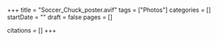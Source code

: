 +++
title = "Soccer_Chuck_poster.avif"
tags = ["Photos"]
categories = []
startDate = ""
draft = false
pages = []

citations = []
+++

